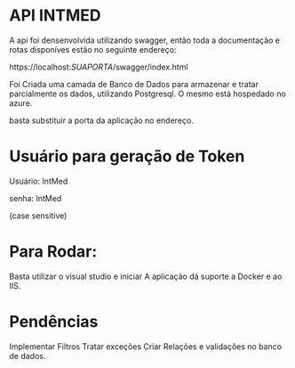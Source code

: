 # API INTMED

A api foi densenvolvida utilizando swagger, então toda a documentação e rotas disponíves estão no seguinte endereço: 

https://localhost:$SUAPORTA$/swagger/index.html

Foi Criada uma camada de Banco de Dados para armazenar e tratar parcialmente os dados, utilizando Postgresql. O mesmo está hospedado no azure.

basta substituir a porta da aplicação no endereço.

# Usuário para geração de Token
Usuário: IntMed

senha: IntMed

(case sensitive)

# Para Rodar:

Basta utilizar o visual studio e iniciar
A aplicação dá suporte a Docker e ao IIS.

# Pendências

Implementar Filtros
Tratar exceções
Criar Relações e validações no banco de dados.
